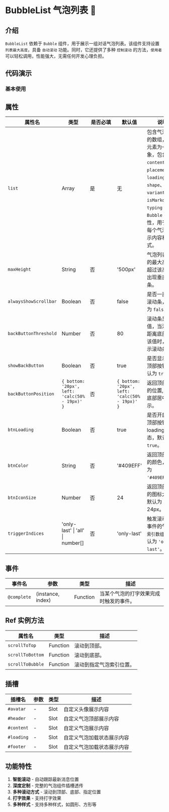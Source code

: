 # BubbleList 气泡列表 🍅

<!-- ::: warning
`1.1.6 版本` 继承打字器 **雾化** 效果。新增 **滚动底部按钮，仿 `豆包`🔥**。新增 **鼠标悬停展示滚动条**，增强交互体验。请及时更新尝试

🐵 此温馨提示更新时间：`2025-04-13`
:::

::: danger
`1.0.81 版本` ，以及更早版本。`BubbleList` 组件的自动滚动逻辑，会和内置的打字器组件结合使用，可能会导致在自定义 `content` 插槽时， `自动滚动` 失效`。且存在一定的性能问题。

上述问题在新版本中已修复，请及时升级至最新版本，以获得更好的体验。

此警告更新时间：`2025-04-06`
:::

::: tip
另: 新版本的自动滚动，在 `list` 长度变化时，自动滚动。但是 向上滚动滚动条后，需要手动调用
`scrollToBottom` 方法，以再次实现自动滚动。或者 滚动条滚动到底部后，会重新触发自动滚动。

和原来逻辑一样, 升级无需任何心理负担。
::: -->

## 介绍

`BubbleList` 依赖于 `Bubble` 组件，用于展示一组对话气泡列表。该组件支持设置 `列表最大高度`，具备 `自动滚动` 功能。同时，它还提供了多种 `控制滚动` 的方法，`使用者` 可以轻松调用，性能强大，无需任何开发心理负担。

## 代码演示

### 基本使用

<demo src="./demos/list.vue"></demo>

<!-- ### 自定义列表

<demo src="./demos/customized.vue"></demo>

### 自动滚动、指定滚动位置

<demo src="./demos/scroll-to.vue"></demo>

### 返回顶部按钮

<demo src="./demos/back-button.vue"></demo>

### 滚动完成事件

::: warning
极特殊情况才用的到，在流式输出中不适用，会快速触发打字结束事件。
:::

<demo src="./demos/on-complete.vue"></demo> -->

## 属性

| 属性名      | 类型   | <div style="width: 70px">是否必填</div> | 默认值  | 说明                                                                                                                                                                  |
| ----------- | ------ | -------- | ------- |  ---------- |
| `list`      | Array  | 是       | 无      | 包含气泡信息的数组，每个元素为一个对象，包含 `content`、`placement`、`loading`、`shape`、`variant`、`isMarkdown`、`typing` 等 `Bubble` 属性，用于配置每个气泡的显示内容和样式。 |
| `maxHeight` | String | 否       | '500px' | 气泡列表容器的最大高度，超过该高度会出现垂直滚动条。   |
| `alwaysShowScrollbar` | Boolean | 否       | false      | 是否一直显示滚动条，默认为 `false`。 |
| `backButtonThreshold` | Number | 否       | 80      | 滚动条显示阈值，当滚动条距离底部小于该值时，会显示滚动条。 |
| `showBackButton` | Boolean | 否       | true      | 是否显示返回顶部按钮，默认为 `true`。 |
| `backButtonPosition` | `{ bottom: '20px', left: 'calc(50% - 19px)' }`  |  否 | `{ bottom: '20px', left: 'calc(50% - 19px)' }`  | 返回顶部按钮的位置, 默认底部居中展示。 |
| `btnLoading` | Boolean | 否       | true      | 是否开启返回顶部按钮 loading 状态，默认为 `true`。 |
| `btnColor` | String | 否       | '#409EFF'      | 返回顶部按钮的颜色，默认为 `'#409EFF'`。 |
| `btnIconSize` | Number | 否       | 24      | 返回顶部按钮的图标大小，默认为 24px。 |
| `triggerIndices` | 'only-last' \| 'all' \| number[]  |  否 | 'only-last'      | 触发滚动完成事件的气泡 `索引数组`，默认为 `'only-last'`。 |

## 事件

| 事件名       | 参数  | 类型       | 描述                                         |
| ------------ | ------------ |--- | -------------------------------------------- |
| `@complete` | (instance, index) | Function | 当某个气泡的打字效果完成时触发的事件。 |

## Ref 实例方法

| 属性名       | 类型         | 描述                                         |
| ----------- | ------------ | -------------------------------------------- |
| `scrollToTop` | Function | 滚动到顶部。                                     |
| `scrollToBottom` | Function | 滚动到底部。                                     |
| `scrollToBubble` | Function | 滚动到指定气泡索引位置。                     |

## 插槽

| 插槽名       | 参数  | 类型       | 描述                                         |
| ------------ | ------------ |--- | -------------------------------------------- |
| `#avatar` | - | Slot | 自定义头像展示内容 |
| `#header` | - | Slot | 自定义气泡顶部展示内容 |
| `#content` | - | Slot | 自定义气泡展示内容 |
| `#loading` | - | Slot | 自定义气泡加载状态展示内容 |
| `#footer` | - | Slot | 自定义气泡加载状态展示内容 |

## 功能特性

1. **智能滚动** - 自动跟踪最新消息位置
2. **深度定制** - 完整的气泡组件插槽透传
3. **多种滚动方式** - 滚动到顶部、底部、指定位置
4. **打字效果** - 支持打字效果
5. **多种样式** - 支持多种样式，如圆形、方形等
